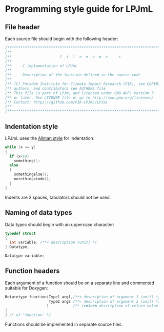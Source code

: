 # Programming style guide for LPJmL

## File header

Each source file should begin with the following header:

```c
/**************************************************************************************/
/**                                                                                \n**/
/**                      f  i  l  e  n  a  m  e  .  c                              \n**/
/**                                                                                \n**/
/**     C implementation of LPJmL                                                  \n**/
/**                                                                                \n**/
/**     Description of the function defined in the source code                     \n**/
/**                                                                                \n**/
/** (C) Potsdam Institute for Climate Impact Research (PIK), see COPYRIGHT file    \n**/
/** authors, and contributors see AUTHORS file                                     \n**/
/** This file is part of LPJmL and licensed under GNU AGPL Version 3               \n**/
/** or later. See LICENSE file or go to http://www.gnu.org/licenses/               \n**/
/** Contact: https://github.com/PIK-LPJmL/LPJmL                                    \n**/
/**                                                                                \n**/
/**************************************************************************************/
```

## Indentation style

LPJmL uses the [Allman style](https://en.wikipedia.org/wiki/Indentation_style#Allman_style) for indentation:

```c
while (x == y)
{
  if (x<10)
    something();
  else
  {
    somethingelse();
    morethingstodo();
  }
}
```

Indents are 2 spaces, tabulators should not be used.

## Naming of data types

Data types should begin with an uppercase character:

```c
typedef struct
{
  int variable; /**< description (unit) */
} Datatype;

Datatype variable;
```

## Function headers

Each argument of a function should be on a separate line and commented suitable for Doxygen:

```c
Returntype function(Type1 arg1,/**< description of argument 1 (unit) */
                    Type2 arg2 /**< description of argument 2 (unit) */
                   )           /** \return description of return value (unit) */
{
} /* of 'function' */
```

Functions should be implemented in separate source files.
